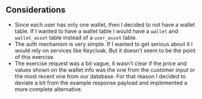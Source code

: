 
## Considerations

 - Since each user has only one wallet, then I decided to not have a wallet table.
If I wanted to have a wallet table I would have a `wallet` and `wallet_asset` table instead of a `user_asset` table.
 - The auth mechanism is very simple. If I wanted to get serious about it I would rely on services like Keycloak.
But it doesn't seem to be the point of this exercise.
 - The exercise request was a bit vague, it wasn't clear if the price and values shown on the wallet info
was the one from the customer input or the most recent one from our database. For that reason I decided to deviate a bit
from the example response payload and implemented a more complete alternative.